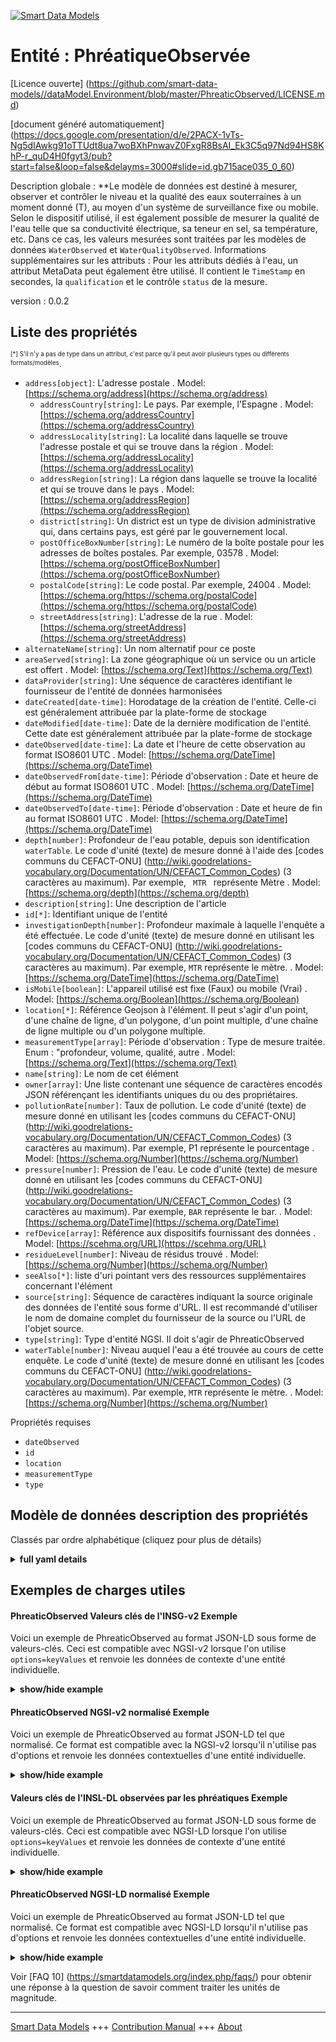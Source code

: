 <!-- 10-Header -->    
[![Smart Data Models](https://smartdatamodels.org/wp-content/uploads/2022/01/SmartDataModels_logo.png "Logo")](https://smartdatamodels.org)    
Entité : PhréatiqueObservée    
===========================<!-- /10-Header -->    
<!-- 15-License -->    
[Licence ouverte] (https://github.com/smart-data-models//dataModel.Environment/blob/master/PhreaticObserved/LICENSE.md)    
[document généré automatiquement] (https://docs.google.com/presentation/d/e/2PACX-1vTs-Ng5dIAwkg91oTTUdt8ua7woBXhPnwavZ0FxgR8BsAI_Ek3C5q97Nd94HS8KhP-r_quD4H0fgyt3/pub?start=false&loop=false&delayms=3000#slide=id.gb715ace035_0_60)    
<!-- /15-License -->    
<!-- 20-Description -->    
Description globale : **Le modèle de données est destiné à mesurer, observer et contrôler le niveau et la qualité des eaux souterraines à un moment donné (T), au moyen d'un système de surveillance fixe ou mobile. Selon le dispositif utilisé, il est également possible de mesurer la qualité de l'eau telle que sa conductivité électrique, sa teneur en sel, sa température, etc. Dans ce cas, les valeurs mesurées sont traitées par les modèles de données `WaterObserved` et `WaterQualityObserved`. Informations supplémentaires sur les attributs : Pour les attributs dédiés à l'eau, un attribut MetaData peut également être utilisé. Il contient le `TimeStamp` en secondes, la `qualification` et le contrôle `status` de la mesure.    
version : 0.0.2    
<!-- /20-Description -->    
<!-- 30-PropertiesList -->    
## Liste des propriétés    
<sup><sub>[*] S'il n'y a pas de type dans un attribut, c'est parce qu'il peut avoir plusieurs types ou différents formats/modèles</sub></sup>.    
- `address[object]`: L'adresse postale  . Model: [https://schema.org/address](https://schema.org/address)	- `addressCountry[string]`: Le pays. Par exemple, l'Espagne  . Model: [https://schema.org/addressCountry](https://schema.org/addressCountry)    
	- `addressLocality[string]`: La localité dans laquelle se trouve l'adresse postale et qui se trouve dans la région  . Model: [https://schema.org/addressLocality](https://schema.org/addressLocality)    
	- `addressRegion[string]`: La région dans laquelle se trouve la localité et qui se trouve dans le pays  . Model: [https://schema.org/addressRegion](https://schema.org/addressRegion)    
	- `district[string]`: Un district est un type de division administrative qui, dans certains pays, est géré par le gouvernement local.      
	- `postOfficeBoxNumber[string]`: Le numéro de la boîte postale pour les adresses de boîtes postales. Par exemple, 03578  . Model: [https://schema.org/postOfficeBoxNumber](https://schema.org/postOfficeBoxNumber)    
	- `postalCode[string]`: Le code postal. Par exemple, 24004  . Model: [https://schema.org/https://schema.org/postalCode](https://schema.org/https://schema.org/postalCode)    
	- `streetAddress[string]`: L'adresse de la rue  . Model: [https://schema.org/streetAddress](https://schema.org/streetAddress)    
- `alternateName[string]`: Un nom alternatif pour ce poste  - `areaServed[string]`: La zone géographique où un service ou un article est offert  . Model: [https://schema.org/Text](https://schema.org/Text)- `dataProvider[string]`: Une séquence de caractères identifiant le fournisseur de l'entité de données harmonisées  - `dateCreated[date-time]`: Horodatage de la création de l'entité. Celle-ci est généralement attribuée par la plate-forme de stockage  - `dateModified[date-time]`: Date de la dernière modification de l'entité. Cette date est généralement attribuée par la plate-forme de stockage  - `dateObserved[date-time]`: La date et l'heure de cette observation au format ISO8601 UTC  . Model: [https://schema.org/DateTime](https://schema.org/DateTime)- `dateObservedFrom[date-time]`: Période d'observation : Date et heure de début au format ISO8601 UTC  . Model: [https://schema.org/DateTime](https://schema.org/DateTime)- `dateObservedTo[date-time]`: Période d'observation : Date et heure de fin au format ISO8601 UTC  . Model: [https://schema.org/DateTime](https://schema.org/DateTime)- `depth[number]`: Profondeur de l'eau potable, depuis son identification `waterTable`. Le code d'unité (texte) de mesure donné à l'aide des [codes communs du CEFACT-ONU] (http://wiki.goodrelations-vocabulary.org/Documentation/UN/CEFACT_Common_Codes) (3 caractères au maximum). Par exemple, <code> MTR </code> représente Mètre  . Model: [https://schema.org/depth](https://schema.org/depth)- `description[string]`: Une description de l'article  - `id[*]`: Identifiant unique de l'entité  - `investigationDepth[number]`: Profondeur maximale à laquelle l'enquête a été effectuée. Le code d'unité (texte) de mesure donné en utilisant les [codes communs du CEFACT-ONU] (http://wiki.goodrelations-vocabulary.org/Documentation/UN/CEFACT_Common_Codes) (3 caractères au maximum). Par exemple, <code>MTR</code> représente le mètre.  . Model: [https://schema.org/DateTime](https://schema.org/DateTime)- `isMobile[boolean]`: L'appareil utilisé est fixe (Faux) ou mobile (Vrai)  . Model: [https://schema.org/Boolean](https://schema.org/Boolean)- `location[*]`: Référence Geojson à l'élément. Il peut s'agir d'un point, d'une chaîne de ligne, d'un polygone, d'un point multiple, d'une chaîne de ligne multiple ou d'un polygone multiple.  - `measurementType[array]`: Période d'observation : Type de mesure traitée. Enum : "profondeur, volume, qualité, autre  . Model: [https://schema.org/Text](https://schema.org/Text)- `name[string]`: Le nom de cet élément  - `owner[array]`: Une liste contenant une séquence de caractères encodés JSON référençant les identifiants uniques du ou des propriétaires.  - `pollutionRate[number]`: Taux de pollution. Le code d'unité (texte) de mesure donné en utilisant les [codes communs du CEFACT-ONU] (http://wiki.goodrelations-vocabulary.org/Documentation/UN/CEFACT_Common_Codes) (3 caractères au maximum). Par exemple, P1 représente le pourcentage  . Model: [https://schema.org/Number](https://schema.org/Number)- `pressure[number]`: Pression de l'eau. Le code d'unité (texte) de mesure donné en utilisant les [codes communs du CEFACT-ONU] (http://wiki.goodrelations-vocabulary.org/Documentation/UN/CEFACT_Common_Codes) (3 caractères au maximum). Par exemple, <code>BAR</code> représente le bar.  . Model: [https://schema.org/DateTime](https://schema.org/DateTime)- `refDevice[array]`: Référence aux dispositifs fournissant des données  . Model: [https://scehma.org/URL](https://scehma.org/URL)- `residueLevel[number]`: Niveau de résidus trouvé  . Model: [https://schema.org/Number](https://schema.org/Number)- `seeAlso[*]`: liste d'uri pointant vers des ressources supplémentaires concernant l'élément  - `source[string]`: Séquence de caractères indiquant la source originale des données de l'entité sous forme d'URL. Il est recommandé d'utiliser le nom de domaine complet du fournisseur de la source ou l'URL de l'objet source.  - `type[string]`: Type d'entité NGSI. Il doit s'agir de PhreaticObserved  - `waterTable[number]`: Niveau auquel l'eau a été trouvée au cours de cette enquête. Le code d'unité (texte) de mesure donné en utilisant les [codes communs du CEFACT-ONU] (http://wiki.goodrelations-vocabulary.org/Documentation/UN/CEFACT_Common_Codes) (3 caractères au maximum). Par exemple, <code>MTR</code> représente le mètre.  . Model: [https://schema.org/Number](https://schema.org/Number)<!-- /30-PropertiesList -->    
<!-- 35-RequiredProperties -->    
Propriétés requises    
- `dateObserved`  - `id`  - `location`  - `measurementType`  - `type`  <!-- /35-RequiredProperties -->    
<!-- 40-RequiredProperties -->    
<!-- /40-RequiredProperties -->    
<!-- 50-DataModelHeader -->    
## Modèle de données description des propriétés    
Classés par ordre alphabétique (cliquez pour plus de détails)    
<!-- /50-DataModelHeader -->    
<!-- 60-ModelYaml -->    
<details><summary><strong>full yaml details</strong></summary>      
```yaml    
PhreaticObserved:      
  description: 'The Data Model is intended to measure, observe and control the level and quality of groundwater at a given time (T), by a fixed or mobile monitoring system. Depending on the device used, it is also possible to measure the quality of water such as its electrical conductivity, its salt content, its temperature, etc. In this case, the values measured are processed by the Data Model `WaterObserved` and `WaterQualityObserved`. Additional Information about Attributes: For attributes dedicated to water, a MetaData attribute can also be used. it contains the `TimeStamp` in seconds, the `qualification` and control `status` of the measurement.'      
  properties:      
    address:      
      description: The mailing address      
      properties:      
        addressCountry:      
          description: 'The country. For example, Spain'      
          type: string      
          x-ngsi:      
            model: https://schema.org/addressCountry      
            type: Property      
        addressLocality:      
          description: 'The locality in which the street address is, and which is in the region'      
          type: string      
          x-ngsi:      
            model: https://schema.org/addressLocality      
            type: Property      
        addressRegion:      
          description: 'The region in which the locality is, and which is in the country'      
          type: string      
          x-ngsi:      
            model: https://schema.org/addressRegion      
            type: Property      
        district:      
          description: 'A district is a type of administrative division that, in some countries, is managed by the local government'      
          type: string      
          x-ngsi:      
            type: Property      
        postOfficeBoxNumber:      
          description: 'The post office box number for PO box addresses. For example, 03578'      
          type: string      
          x-ngsi:      
            model: https://schema.org/postOfficeBoxNumber      
            type: Property      
        postalCode:      
          description: 'The postal code. For example, 24004'      
          type: string      
          x-ngsi:      
            model: https://schema.org/https://schema.org/postalCode      
            type: Property      
        streetAddress:      
          description: The street address      
          type: string      
          x-ngsi:      
            model: https://schema.org/streetAddress      
            type: Property      
        streetNr:      
          description: Number identifying a specific property on a public street      
          type: string      
          x-ngsi:      
            type: Property      
      type: object      
      x-ngsi:      
        model: https://schema.org/address      
        type: Property      
    alternateName:      
      description: An alternative name for this item      
      type: string      
      x-ngsi:      
        type: Property      
    areaServed:      
      description: The geographic area where a service or offered item is provided      
      type: string      
      x-ngsi:      
        model: https://schema.org/Text      
        type: Property      
    dataProvider:      
      description: A sequence of characters identifying the provider of the harmonised data entity      
      type: string      
      x-ngsi:      
        type: Property      
    dateCreated:      
      description: Entity creation timestamp. This will usually be allocated by the storage platform      
      format: date-time      
      type: string      
      x-ngsi:      
        type: Property      
    dateModified:      
      description: Timestamp of the last modification of the entity. This will usually be allocated by the storage platform      
      format: date-time      
      type: string      
      x-ngsi:      
        type: Property      
    dateObserved:      
      description: The date and time of this observation in ISO8601 UTC format      
      format: date-time      
      type: string      
      x-ngsi:      
        model: https://schema.org/DateTime      
        type: Property      
    dateObservedFrom:      
      description: 'Observation period : Start date and time in an ISO8601 UTC format'      
      format: date-time      
      type: string      
      x-ngsi:      
        model: https://schema.org/DateTime      
        type: Property      
    dateObservedTo:      
      description: 'Observation period : End date and time in an ISO8601 UTC format'      
      format: date-time      
      type: string      
      x-ngsi:      
        model: https://schema.org/DateTime      
        type: Property      
    depth:      
      description: 'Depth of drinking water, since its identification `waterTable`. The unit code (text) of measurement given using the [UN/CEFACT Common Codes](http://wiki.goodrelations-vocabulary.org/Documentation/UN/CEFACT_Common_Codes) (max. 3 characters). For instance, <code> MTR </code> represents Meter'      
      type: number      
      x-ngsi:      
        model: https://schema.org/depth      
        type: Property      
    description:      
      description: A description of this item      
      type: string      
      x-ngsi:      
        type: Property      
    id:      
      anyOf:      
        - description: Identifier format of any NGSI entity      
          maxLength: 256      
          minLength: 1      
          pattern: ^[\w\-\.\{\}\$\+\*\[\]`|~^@!,:\\]+$      
          type: string      
          x-ngsi:      
            type: Property      
        - description: Identifier format of any NGSI entity      
          format: uri      
          type: string      
          x-ngsi:      
            type: Property      
      description: Unique identifier of the entity      
      x-ngsi:      
        type: Property      
    investigationDepth:      
      description: 'Maximum depth where the investigation was made. The unit code (text) of measurement given using the [UN/CEFACT Common Codes](http://wiki.goodrelations-vocabulary.org/Documentation/UN/CEFACT_Common_Codes) (max. 3 characters). For instance, <code>MTR</code> represents Meter'      
      type: number      
      x-ngsi:      
        model: https://schema.org/DateTime      
        type: Property      
        units: meters      
    isMobile:      
      description: The device used is Fixed (False) or Mobile (True)      
      type: boolean      
      x-ngsi:      
        model: https://schema.org/Boolean      
        type: Property      
    location:      
      description: 'Geojson reference to the item. It can be Point, LineString, Polygon, MultiPoint, MultiLineString or MultiPolygon'      
      oneOf:      
        - description: Geojson reference to the item. Point      
          properties:      
            bbox:      
              items:      
                type: number      
              minItems: 4      
              type: array      
            coordinates:      
              items:      
                type: number      
              minItems: 2      
              type: array      
            type:      
              enum:      
                - Point      
              type: string      
          required:      
            - type      
            - coordinates      
          title: GeoJSON Point      
          type: object      
          x-ngsi:      
            type: GeoProperty      
        - description: Geojson reference to the item. LineString      
          properties:      
            bbox:      
              items:      
                type: number      
              minItems: 4      
              type: array      
            coordinates:      
              items:      
                items:      
                  type: number      
                minItems: 2      
                type: array      
              minItems: 2      
              type: array      
            type:      
              enum:      
                - LineString      
              type: string      
          required:      
            - type      
            - coordinates      
          title: GeoJSON LineString      
          type: object      
          x-ngsi:      
            type: GeoProperty      
        - description: Geojson reference to the item. Polygon      
          properties:      
            bbox:      
              items:      
                type: number      
              minItems: 4      
              type: array      
            coordinates:      
              items:      
                items:      
                  items:      
                    type: number      
                  minItems: 2      
                  type: array      
                minItems: 4      
                type: array      
              type: array      
            type:      
              enum:      
                - Polygon      
              type: string      
          required:      
            - type      
            - coordinates      
          title: GeoJSON Polygon      
          type: object      
          x-ngsi:      
            type: GeoProperty      
        - description: Geojson reference to the item. MultiPoint      
          properties:      
            bbox:      
              items:      
                type: number      
              minItems: 4      
              type: array      
            coordinates:      
              items:      
                items:      
                  type: number      
                minItems: 2      
                type: array      
              type: array      
            type:      
              enum:      
                - MultiPoint      
              type: string      
          required:      
            - type      
            - coordinates      
          title: GeoJSON MultiPoint      
          type: object      
          x-ngsi:      
            type: GeoProperty      
        - description: Geojson reference to the item. MultiLineString      
          properties:      
            bbox:      
              items:      
                type: number      
              minItems: 4      
              type: array      
            coordinates:      
              items:      
                items:      
                  items:      
                    type: number      
                  minItems: 2      
                  type: array      
                minItems: 2      
                type: array      
              type: array      
            type:      
              enum:      
                - MultiLineString      
              type: string      
          required:      
            - type      
            - coordinates      
          title: GeoJSON MultiLineString      
          type: object      
          x-ngsi:      
            type: GeoProperty      
        - description: Geojson reference to the item. MultiLineString      
          properties:      
            bbox:      
              items:      
                type: number      
              minItems: 4      
              type: array      
            coordinates:      
              items:      
                items:      
                  items:      
                    items:      
                      type: number      
                    minItems: 2      
                    type: array      
                  minItems: 4      
                  type: array      
                type: array      
              type: array      
            type:      
              enum:      
                - MultiPolygon      
              type: string      
          required:      
            - type      
            - coordinates      
          title: GeoJSON MultiPolygon      
          type: object      
          x-ngsi:      
            type: GeoProperty      
      x-ngsi:      
        type: GeoProperty      
    measurementType:      
      description: 'Observation period : Type of measurement processed. Enum:''depth, volume, quality, other'''      
      items:      
        enum:      
          - depth      
          - other      
          - quality      
          - volume      
        type: string      
      minItems: 0      
      type: array      
      uniqueItems: false      
      x-ngsi:      
        model: https://schema.org/Text      
        type: Property      
    name:      
      description: The name of this item      
      type: string      
      x-ngsi:      
        type: Property      
    owner:      
      description: A List containing a JSON encoded sequence of characters referencing the unique Ids of the owner(s)      
      items:      
        anyOf:      
          - description: Identifier format of any NGSI entity      
            maxLength: 256      
            minLength: 1      
            pattern: ^[\w\-\.\{\}\$\+\*\[\]`|~^@!,:\\]+$      
            type: string      
            x-ngsi:      
              type: Property      
          - description: Identifier format of any NGSI entity      
            format: uri      
            type: string      
            x-ngsi:      
              type: Property      
        description: Unique identifier of the entity      
        x-ngsi:      
          type: Property      
      type: array      
      x-ngsi:      
        type: Property      
    pollutionRate:      
      description: 'Rate of pollution. The unit code (text) of measurement given using the [UN/CEFACT Common Codes](http://wiki.goodrelations-vocabulary.org/Documentation/UN/CEFACT_Common_Codes) (max. 3 characters). For instance, P1 represents Percentage'      
      type: number      
      x-ngsi:      
        model: https://schema.org/Number      
        type: Property      
    pressure:      
      description: 'Water Pressure. The unit code (text) of measurement given using the [UN/CEFACT Common Codes](http://wiki.goodrelations-vocabulary.org/Documentation/UN/CEFACT_Common_Codes) (max. 3 characters). For instance, <code>BAR</code> represents Bar'      
      minimum: 0      
      type: number      
      x-ngsi:      
        model: https://schema.org/DateTime      
        type: Property      
        units: Bar      
    refDevice:      
      description: Reference to the devices providing data      
      items:      
        anyOf:      
          - description: Identifier format of any NGSI entity      
            maxLength: 256      
            minLength: 1      
            pattern: ^[\w\-\.\{\}\$\+\*\[\]`|~^@!,:\\]+$      
            type: string      
            x-ngsi:      
              type: Property      
          - description: Identifier format of any NGSI entity      
            format: uri      
            type: string      
            x-ngsi:      
              type: Property      
        description: Unique identifier of the entity      
        x-ngsi:      
          type: Property      
      type: array      
      x-ngsi:      
        model: https://scehma.org/URL      
        type: Relationship      
    residueLevel:      
      description: Residue level found      
      type: number      
      x-ngsi:      
        model: https://schema.org/Number      
        type: Property      
    seeAlso:      
      description: list of uri pointing to additional resources about the item      
      oneOf:      
        - items:      
            format: uri      
            type: string      
          minItems: 1      
          type: array      
        - format: uri      
          type: string      
      x-ngsi:      
        type: Property      
    source:      
      description: 'A sequence of characters giving the original source of the entity data as a URL. Recommended to be the fully qualified domain name of the source provider, or the URL to the source object'      
      type: string      
      x-ngsi:      
        type: Property      
    type:      
      description: NGSI Entity type. It has to be PhreaticObserved      
      enum:      
        - PhreaticObserved      
      type: string      
      x-ngsi:      
        type: Property      
    waterTable:      
      description: 'Level at which water was found during this investigation. The unit code (text) of measurement given using the [UN/CEFACT Common Codes](http://wiki.goodrelations-vocabulary.org/Documentation/UN/CEFACT_Common_Codes) (max. 3 characters). For instance, <code>MTR</code> represents Meter'      
      type: number      
      x-ngsi:      
        model: https://schema.org/Number      
        type: Property      
        units: meter      
  required:      
    - id      
    - type      
    - location      
    - dateObserved      
    - measurementType      
  type: object      
  x-derived-from: ""      
  x-disclaimer: 'Redistribution and use in source and binary forms, with or without modification, are permitted  provided that the license conditions are met. Copyleft (c) 2022 Contributors to Smart Data Models Program'      
  x-license-url: https://github.com/smart-data-models/dataModel.Environment/blob/master/PhreaticObserved/LICENSE.md      
  x-model-schema: ""      
  x-model-tags: ""      
  x-version: 0.0.2      
```    
</details>      
<!-- /60-ModelYaml -->    
<!-- 70-MiddleNotes -->    
<!-- /70-MiddleNotes -->    
<!-- 80-Examples -->    
## Exemples de charges utiles    
#### PhreaticObserved Valeurs clés de l'INSG-v2 Exemple    
Voici un exemple de PhreaticObserved au format JSON-LD sous forme de valeurs-clés. Ceci est compatible avec NGSI-v2 lorsque l'on utilise `options=keyValues` et renvoie les données de contexte d'une entité individuelle.    
<details><summary><strong>show/hide example</strong></summary>      
```json  
{  
  "id": "urn:ngsi-ld:PhreaticObserved:PhreaticObserved:MNCA-001",  
  "type": "PhreaticObserved",  
  "name": "STLRT-MNCA-NP-015",  
  "description": "Measurement corresponding to the level and quality of groundwater closed from Airport River Saint Laurent du Var.",  
  "location": {  
    "type": "Point",  
    "coordinates": [  
      43.66481,  
      7.196545  
    ]  
  },  
  "areaServed": "Nice Airport",  
  "dateObserved": "2020-07-07T15:05:59.408Z",  
  "refDevice": [  
    "urn:ngsi-ld:Device:T1-NP-015"  
  ],  
  "isMobile": false,  
  "measurementType": [  
    "depth",  
    "volume"  
  ],  
  "investigationDepth": 22.35,  
  "waterTable": 12.75,  
  "depth": 20.45,  
  "pressure": 2.12  
}  
```  
</details>    
#### PhreaticObserved NGSI-v2 normalisé Exemple    
Voici un exemple de PhreaticObserved au format JSON-LD tel que normalisé. Ce format est compatible avec la NGSI-v2 lorsqu'il n'utilise pas d'options et renvoie les données contextuelles d'une entité individuelle.    
<details><summary><strong>show/hide example</strong></summary>      
```json  
{  
  "id": "urn:ngsi-ld:PhreaticObserved:PhreaticObserved:MNCA-001",  
  "type": "PhreaticObserved",  
  "name": {  
    "type": "Text",  
    "value": "STLRT-MNCA-NP-015"  
  },  
  "description": {  
    "type": "Text",  
    "value": "Measurement corresponding to the level and quality of groundwater closed from Airport River Saint Laurent du Var."  
  },  
  "location": {  
    "type": "geo:json",  
    "value": {  
      "type": "Point",  
      "coordinates": [  
        43.66481,  
        7.196545  
      ]  
    }  
  },  
  "areaServed": {  
    "type": "Text",  
    "value": "Nice Airport"  
  },  
  "dateObserved": {  
    "type": "DateTime",  
    "value": "2020-07-07T15:05:59.408Z"  
  },  
  "refDevice": {  
    "type": "StructuredValue",  
    "value": [  
      "urn:ngsi-ld:Device:T1-NP-015"  
    ]  
  },  
  "isMobile": {  
    "type": "Boolean",  
    "value": false  
  },  
  "measurementType": {  
    "type": "StructuredValue",  
    "value": [  
      "depth",  
      "volume"  
    ]  
  },  
  "investigationDepth": {  
    "type": "Number",  
    "value": 22.35  
  },  
  "waterTable": {  
    "type": "Number",  
    "value": 12.75  
  },  
  "depth": {  
    "type": "Number",  
    "value": 20.45  
  },  
  "pressure": {  
    "type": "Number",  
    "value": 2.12  
  }  
}  
```  
</details>    
#### Valeurs clés de l'INSL-DL observées par les phréatiques Exemple    
Voici un exemple de PhreaticObserved au format JSON-LD sous forme de valeurs-clés. Ceci est compatible avec NGSI-LD lorsque l'on utilise `options=keyValues` et renvoie les données de contexte d'une entité individuelle.    
<details><summary><strong>show/hide example</strong></summary>      
```json  
{  
  "id": "urn:ngsi-ld:PhreaticObserved:PhreaticObserved:MNCA-001",  
  "type": "PhreaticObserved",  
  "areaServed": "Nice Airport",  
  "dateObserved": "2020-07-07T15:05:59.408Z",  
  "depth": 20.45,  
  "description": "Measurement corresponding to the level and quality of groundwater closed from Airport River Saint Laurent du Var.",  
  "investigationDepth": 22.35,  
  "isMobile": false,  
  "location": {  
    "type": "Point",  
    "coordinates": [  
      43.66481,  
      7.196545  
    ]  
  },  
  "measurementType": [  
    "depth",  
    "volume"  
  ],  
  "name": "STLRT-MNCA-NP-015",  
  "pressure": 2.12,  
  "refDevice": [  
    "urn:ngsi-ld:Device:T1-NP-015"  
  ],  
  "waterTable": 12.75,  
  "@context": [  
    "https://raw.githubusercontent.com/smart-data-models/dataModel.Environment/master/context.jsonld"  
  ]  
}  
```  
</details>    
#### PhreaticObserved NGSI-LD normalisé Exemple    
Voici un exemple de PhreaticObserved au format JSON-LD tel que normalisé. Ce format est compatible avec NGSI-LD lorsqu'il n'utilise pas d'options et renvoie les données contextuelles d'une entité individuelle.    
<details><summary><strong>show/hide example</strong></summary>      
```json  
{  
    "id": "urn:ngsi-ld:PhreaticObserved:PhreaticObserved:MNCA-001",  
    "type": "PhreaticObserved",  
    "areaServed": {  
        "type": "Property",  
        "value": "Nice Airport"  
    },  
    "dateObserved": {  
        "type": "Property",  
        "value": {  
            "type": "DateTime",  
            "value": "2020-07-07T15:05:59.408Z"  
        }  
    },  
    "depth": {  
        "type": "Property",  
        "value": 20.45,  
        "observedAt": "2020-03-17TT08:45:00Z",  
        "qualification": {  
            "type": "Property",  
            "value": "Incorrect"  
        },  
        "status ": {  
            "type": "Property",  
            "value": "Level 1"  
        }  
    },  
    "description": {  
        "type": "Property",  
        "value": "Measurement corresponding to the level and quality of groundwater closed from Airport River Saint Laurent du Var."  
    },  
    "investigationDepth": {  
        "type": "Property",  
        "value": 22.35  
    },  
    "isMobile": {  
        "type": "Property",  
        "value": false  
    },  
    "location": {  
        "type": "GeoProperty",  
        "value": {  
            "type": "Point",  
            "coordinates": [  
                43.66481,  
                7.196545  
            ]  
        }  
    },  
    "measurementType": {  
        "type": "Property",  
        "value": [  
            "depth",  
            "volume"  
        ]  
    },  
    "name": {  
        "type": "Property",  
        "value": "STLRT-MNCA-NP-015"  
    },  
    "pressure": {  
        "type": "Property",  
        "value": 2.12,  
        "observedAt": "2020-03-17TT08:45:00Z",  
        "qualification": {  
            "value": "Correct"  
        },  
        "status ": {  
            "type": "Property",  
            "value": "Level 3"  
        }  
    },  
    "refDevice": {  
        "type": "Relationship",  
        "Object": [  
            "urn:ngsi-ld:Device:T1-NP-015"  
        ]  
    },  
    "waterTable": {  
        "type": "Property",  
        "value": 12.75,  
        "observedAt": "2020-03-17TT08:45:00Z",  
        "qualification": {  
            "type": "Property",  
            "value": "Correct"  
        },  
        "status ": {  
            "type": "Property",  
            "value": "Level 2"  
        }  
    },  
    "@context": [  
        "https://raw.githubusercontent.com/smart-data-models/dataModel.Environment/master/context.jsonld"  
    ]  
}  
```  
</details><!-- /80-Examples -->    
<!-- 90-FooterNotes -->    
<!-- /90-FooterNotes -->    
<!-- 95-Units -->    
Voir [FAQ 10] (https://smartdatamodels.org/index.php/faqs/) pour obtenir une réponse à la question de savoir comment traiter les unités de magnitude.    
<!-- /95-Units -->    
<!-- 97-LastFooter -->    
---    
[Smart Data Models](https://smartdatamodels.org) +++ [Contribution Manual](https://bit.ly/contribution_manual) +++ [About](https://bit.ly/Introduction_SDM)<!-- /97-LastFooter -->    
